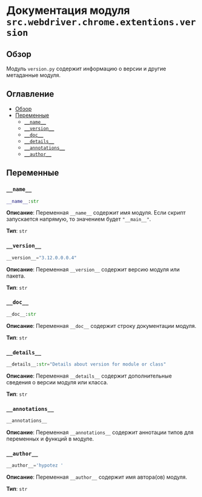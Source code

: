 # Документация модуля `src.webdriver.chrome.extentions.version`

## Обзор

Модуль `version.py` содержит информацию о версии и другие метаданные модуля.

## Оглавление

-   [Обзор](#обзор)
-   [Переменные](#переменные)
    -   [`__name__`](#__name__)
    -   [`__version__`](#__version__)
    -   [`__doc__`](#__doc__)
    -   [`__details__`](#__details__)
    -   [`__annotations__`](#__annotations__)
    -   [`__author__`](#__author__)

## Переменные

### `__name__`

```python
__name__:str
```

**Описание**: Переменная `__name__` содержит имя модуля. Если скрипт запускается напрямую, то значением будет `"__main__"`.

**Тип**: `str`

### `__version__`

```python
__version__="3.12.0.0.0.4"
```

**Описание**: Переменная `__version__` содержит версию модуля или пакета.

**Тип**: `str`

### `__doc__`

```python
__doc__:str
```

**Описание**: Переменная `__doc__` содержит строку документации модуля.

**Тип**: `str`

### `__details__`

```python
__details__:str="Details about version for module or class"
```

**Описание**: Переменная `__details__` содержит дополнительные сведения о версии модуля или класса.

**Тип**: `str`

### `__annotations__`

```python
__annotations__
```

**Описание**: Переменная `__annotations__` содержит аннотации типов для переменных и функций в модуле.

### `__author__`

```python
__author__='hypotez '
```

**Описание**: Переменная `__author__` содержит имя автора(ов) модуля.

**Тип**: `str`